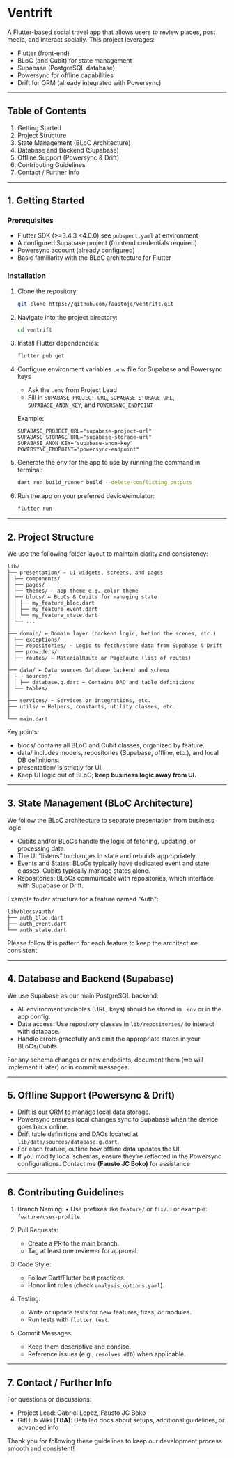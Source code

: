 # Ventrift

A Flutter-based social travel app that allows users to review places, post media, and interact
socially. This project leverages:

- Flutter (front-end)
- BLoC (and Cubit) for state management
- Supabase (PostgreSQL database)
- Powersync for offline capabilities
- Drift for ORM (already integrated with Powersync)

---

## Table of Contents

1. Getting Started
2. Project Structure
3. State Management (BLoC Architecture)
4. Database and Backend (Supabase)
5. Offline Support (Powersync & Drift)
6. Contributing Guidelines
7. Contact / Further Info

---

## 1. Getting Started

### Prerequisites

- Flutter SDK (>=3.4.3 <4.0.0) see `pubspect.yaml` at environment
- A configured Supabase project (frontend credentials required)
- Powersync account (already configured)
- Basic familiarity with the BLoC architecture for Flutter

### Installation

1. Clone the repository:

   ```bash
   git clone https://github.com/faustojc/ventrift.git
   ```

2. Navigate into the project directory:

   ```bash
   cd ventrift
   ```

3. Install Flutter dependencies:

   ```bash
   flutter pub get
   ```

4. Configure environment variables `.env` file for Supabase and Powersync keys
    - Ask the `.env` from Project Lead
    - Fill in `SUPABASE_PROJECT_URL`, `SUPABASE_STORAGE_URL`, `SUPABASE_ANON_KEY`, and
      `POWERSYNC_ENDPOINT`

   Example:

    ```.env
    SUPABASE_PROJECT_URL="supabase-project-url"
    SUPABASE_STORAGE_URL="supabase-storage-url"
    SUPABASE_ANON_KEY="supabase-anon-key"
    POWERSYNC_ENDPOINT="powersync-endpoint"
    ```

5. Generate the env for the app to use by running the command in terminal:

   ```bash
   dart run build_runner build --delete-conflicting-outputs
   ```

6. Run the app on your preferred device/emulator:

   ```bash
   flutter run
   ```

---

## 2. Project Structure

We use the following folder layout to maintain clarity and consistency:

```
lib/
├── presentation/ ← UI widgets, screens, and pages
│ ├── components/
│ ├── pages/
│ ├── themes/ ← app theme e.g. color theme
│ ├── blocs/ ← BLoCs & Cubits for managing state
│ │ ├── my_feature_bloc.dart
│ │ ├── my_feature_event.dart
│ │ └── my_feature_state.dart
│ └── ...
│
├── domain/ ← Domain layer (backend logic, behind the scenes, etc.)
│ ├── exceptions/
│ ├── repositories/ ← Logic to fetch/store data from Supabase & Drift
│ ├── providers/
│ ├── routes/ ← MaterialRoute or PageRoute (list of routes)
│
├── data/ ← Data sources Database backend and schema
│ ├── sources/
│ │ ├── database.g.dart ← Contains DAO and table definitions
│ └── tables/
│
├── services/ ← Services or integrations, etc.
├── utils/ ← Helpers, constants, utility classes, etc.
│
└── main.dart
```

Key points:
- blocs/ contains all BLoC and Cubit classes, organized by feature.
- data/ includes models, repositories (Supabase, offline, etc.), and local DB definitions.
- presentation/ is strictly for UI.
- Keep UI logic out of BLoC; **keep business logic away from UI.**

---

## 3. State Management (BLoC Architecture)

We follow the BLoC architecture to separate presentation from business logic:

- Cubits and/or BLoCs handle the logic of fetching, updating, or processing data.
- The UI “listens” to changes in state and rebuilds appropriately.
- Events and States: BLoCs typically have dedicated event and state classes. Cubits typically manage
states alone.
- Repositories: BLoCs communicate with repositories, which interface with Supabase or Drift.

Example folder structure for a feature named "Auth":

```
lib/blocs/auth/
├── auth_bloc.dart
├── auth_event.dart
└── auth_state.dart
```

Please follow this pattern for each feature to keep the architecture consistent.

---

## 4. Database and Backend (Supabase)

We use Supabase as our main PostgreSQL backend:
- All environment variables (URL, keys) should be stored in `.env` or in the app config.
- Data access: Use repository classes in `lib/repositories/` to interact with database.
- Handle errors gracefully and emit the appropriate states in your BLoCs/Cubits.

For any schema changes or new endpoints, document them (we will implement it later) or in commit
messages.

---

## 5. Offline Support (Powersync & Drift)

- Drift is our ORM to manage local data storage.
- Powersync ensures local changes sync to Supabase when the device goes back online.
- Drift table definitions and DAOs located at `lib/data/sources/database.g.dart`.
- For each feature, outline how offline data updates the UI.
- If you modify local schemas, ensure they’re reflected in the Powersync configurations. Contact me
  **(Fausto JC Boko)** for assistance

---

## 6. Contributing Guidelines

1. Branch Naming:
   • Use prefixes like `feature/` or `fix/`. For example: `feature/user-profile`.

2. Pull Requests:
   - Create a PR to the main branch.
   - Tag at least one reviewer for approval.

3. Code Style:
   - Follow Dart/Flutter best practices.
   - Honor lint rules (check `analysis_options.yaml`).

4. Testing:
   - Write or update tests for new features, fixes, or modules.
   - Run tests with `flutter test`.

5. Commit Messages:
   - Keep them descriptive and concise.
   - Reference issues (e.g., `resolves #ID`) when applicable.

---

## 7. Contact / Further Info

For questions or discussions:

- Project Lead: Gabriel Lopez, Fausto JC Boko
- GitHub Wiki **(TBA)**: Detailed docs about setups, additional guidelines, or advanced info

Thank you for following these guidelines to keep our development process smooth and consistent!
